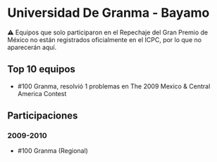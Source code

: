 # Universidad De Granma - Bayamo

:warning: Equipos que solo participaron en el Repechaje del Gran Premio de México no están registrados oficialmente en el ICPC, por lo que no aparecerán aquí.

## Top 10 equipos

- #100 Granma, resolvió 1 problemas en The 2009 Mexico & Central America Contest

## Participaciones

### 2009-2010

- #100 Granma (Regional)




